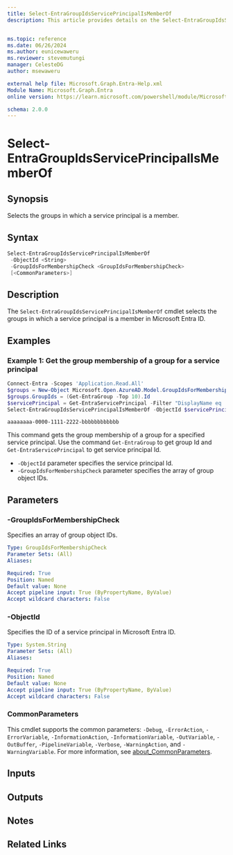 ```yaml
---
title: Select-EntraGroupIdsServicePrincipalIsMemberOf
description: This article provides details on the Select-EntraGroupIdsServicePrincipalIsMemberOf command.


ms.topic: reference
ms.date: 06/26/2024
ms.author: eunicewaweru
ms.reviewer: stevemutungi
manager: CelesteDG
author: msewaweru

external help file: Microsoft.Graph.Entra-Help.xml
Module Name: Microsoft.Graph.Entra
online version: https://learn.microsoft.com/powershell/module/Microsoft.Graph.Entra/Select-EntraGroupIdsServicePrincipalIsMemberOf

schema: 2.0.0
---
```


# Select-EntraGroupIdsServicePrincipalIsMemberOf

## Synopsis

Selects the groups in which a service principal is a member.

## Syntax

```powershell
Select-EntraGroupIdsServicePrincipalIsMemberOf
 -ObjectId <String>
 -GroupIdsForMembershipCheck <GroupIdsForMembershipCheck>
 [<CommonParameters>]
```

## Description

The `Select-EntraGroupIdsServicePrincipalIsMemberOf` cmdlet selects the groups in which a service principal is a member in Microsoft Entra ID.

## Examples

### Example 1: Get the group membership of a group for a service principal

```powershell
Connect-Entra -Scopes 'Application.Read.All'
$groups = New-Object Microsoft.Open.AzureAD.Model.GroupIdsForMembershipCheck
$groups.GroupIds = (Get-EntraGroup -Top 10).Id
$servicePrincipal = Get-EntraServicePrincipal -Filter "DisplayName eq '<service-principal-display-name>'"
Select-EntraGroupIdsServicePrincipalIsMemberOf -ObjectId $servicePrincipal.Id -GroupIdsForMembershipCheck $groups
```

```Output
aaaaaaaa-0000-1111-2222-bbbbbbbbbbbb
```

This command gets the group membership of a group for a specified service principal. Use the command `Get-EntraGroup` to get group Id and `Get-EntraServicePrincipal` to get service principal Id.

- `-ObjectId` parameter specifies the service principal Id.
- `-GroupIdsForMembershipCheck` parameter specifies the array of group object IDs.

## Parameters

### -GroupIdsForMembershipCheck

Specifies an array of group object IDs.

```yaml
Type: GroupIdsForMembershipCheck
Parameter Sets: (All)
Aliases:

Required: True
Position: Named
Default value: None
Accept pipeline input: True (ByPropertyName, ByValue)
Accept wildcard characters: False
```

### -ObjectId

Specifies the ID of a service principal in Microsoft Entra ID.

```yaml
Type: System.String
Parameter Sets: (All)
Aliases:

Required: True
Position: Named
Default value: None
Accept pipeline input: True (ByPropertyName, ByValue)
Accept wildcard characters: False
```

### CommonParameters

This cmdlet supports the common parameters: `-Debug`, `-ErrorAction`, `-ErrorVariable`, `-InformationAction`, `-InformationVariable`, `-OutVariable`, `-OutBuffer`, `-PipelineVariable`, `-Verbose`, `-WarningAction`, and `-WarningVariable`. For more information, see [about_CommonParameters](https://go.microsoft.com/fwlink/?LinkID=113216).

## Inputs

## Outputs

## Notes

## Related Links
